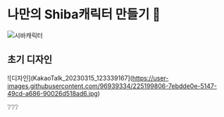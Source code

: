 # 나만의 Shiba캐릭터 만들기 🐶
![시바캐릭터](https://user-images.githubusercontent.com/96939334/225199752-9fc4dfe1-aa36-4e2d-bd8a-7d5189cea2fd.gif)

## 초기 디자인 
![디자인](KakaoTalk_20230315_123339167](https://user-images.githubusercontent.com/96939334/225199806-7ebdde0e-5147-49cd-a686-90026d518ad6.jpg)

❔❔❔
